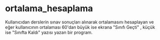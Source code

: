 # ortalama_hesaplama

Kullanıcıdan derslerin sınav sonuçları alınarak ortalamasını hesaplayan ve eğer kullanıcının ortalaması 60'dan büyük ise ekrana "Sınıfı Geçti" , küçük ise "Sınıfta Kaldı" yazısı yazan bir program.
